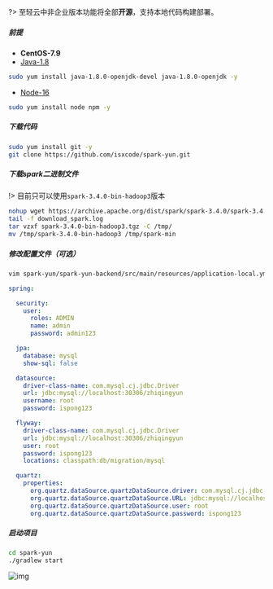 ?> 至轻云中非企业版本功能将全部**开源**，支持本地代码构建部署。

##### 前提

- **CentOS-7.9**
- [Java-1.8](https://ispong.isxcode.com/spring/java/java%20%E5%AE%89%E8%A3%85/)

```bash
sudo yum install java-1.8.0-openjdk-devel java-1.8.0-openjdk -y 
```

- [Node-16](https://ispong.isxcode.com/react/nodejs/nodejs%20%E5%AE%89%E8%A3%85/)

```bash
sudo yum install node npm -y
```

##### 下载代码

```bash
sudo yum install git -y
git clone https://github.com/isxcode/spark-yun.git
```

##### 下载spark二进制文件

!> 目前只可以使用`spark-3.4.0-bin-hadoop3`版本

```bash
nohup wget https://archive.apache.org/dist/spark/spark-3.4.0/spark-3.4.0-bin-hadoop3.tgz >> download_spark.log 2>&1 &  
tail -f download_spark.log
tar vzxf spark-3.4.0-bin-hadoop3.tgz -C /tmp/
mv /tmp/spark-3.4.0-bin-hadoop3 /tmp/spark-min
```

##### 修改配置文件（可选）

```bash
vim spark-yun/spark-yun-backend/src/main/resources/application-local.yml
```

```yml
spring:

  security:
    user:
      roles: ADMIN
      name: admin
      password: admin123

  jpa:
    database: mysql
    show-sql: false

  datasource:
    driver-class-name: com.mysql.cj.jdbc.Driver
    url: jdbc:mysql://localhost:30306/zhiqingyun
    username: root
    password: ispong123

  flyway:
    driver-class-name: com.mysql.cj.jdbc.Driver
    url: jdbc:mysql://localhost:30306/zhiqingyun
    user: root
    password: ispong123
    locations: classpath:db/migration/mysql

  quartz:
    properties:
      org.quartz.dataSource.quartzDataSource.driver: com.mysql.cj.jdbc.Driver
      org.quartz.dataSource.quartzDataSource.URL: jdbc:mysql://localhost:30306/zhiqingyun
      org.quartz.dataSource.quartzDataSource.user: root
      org.quartz.dataSource.quartzDataSource.password: ispong123
```

##### 启动项目

```bash
cd spark-yun
./gradlew start
```

![img](https://img.isxcode.com/picgo/20230527155307.png)